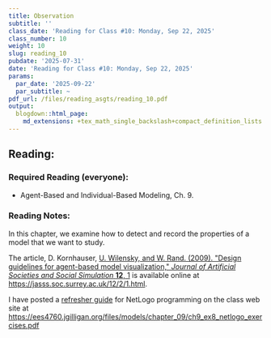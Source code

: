 ```yaml
---
title: Observation
subtitle: ''
class_date: 'Reading for Class #10: Monday, Sep 22, 2025'
class_number: 10
weight: 10
slug: reading_10
pubdate: '2025-07-31'
date: 'Reading for Class #10: Monday, Sep 22, 2025'
params:
  par_date: '2025-09-22'
  par_subtitle: ~
pdf_url: /files/reading_asgts/reading_10.pdf
output:
  blogdown::html_page:
    md_extensions: +tex_math_single_backslash+compact_definition_lists
---
```

## Reading:

### Required Reading (everyone):

* Agent-Based and Individual-Based Modeling, Ch. 9.

### Reading Notes:

In this chapter, we examine how to detect and record the properties of a model 
that we want to study. 

The article, D. Kornhauser, [U. Wilensky, and W. Rand. (2009). "Design guidelines 
for agent-based model visualization," _Journal of Artificial Societies and Social 
Simulation_ **12**, 1](https://jasss.soc.surrey.ac.uk/12/2/1.html) 
is available online at <https://jasss.soc.surrey.ac.uk/12/2/1.html>.

I have posted a [refresher guide](/files/models/chapter_09/ch9_ex8_netlogo_exercises.pdf) 
for NetLogo programming on the class web site at <https://ees4760.jgilligan.org/files/models/chapter_09/ch9_ex8_netlogo_exercises.pdf>
